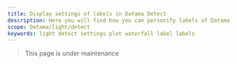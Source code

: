 ```yaml
---
title: Display settings of labels in Datama Detect
description: Here you will find how you can personify labels of Datama Detect charts
scope: Datama/light/detect
keywords: light detect settings plot waterfall label labels
---
```


> This page is under maintenance